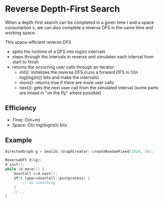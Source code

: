Reverse Depth-First Search
===
When a depth-first search can be completed in a given time *t* and a space consumption *s*, we can also complete a reverse DFS in the same time and working space.

This space-efficient reverse DFS
- splits the runtime of a DFS into log(n) intervals
- steps through the intervals in reverse and simulates each interval from start to finish
- returns the occurring user calls through an iterator:
    - *init()*: initializes the reverse DFS (runs a forward DFS in O(n log(log(n))) bits and make the intervals)
    - *more()*: returns true if there are more user calls
    - *next()*: gets the next user call from the simulated interval (some parts are mixed in "on the fly" where possible)

## Efficiency
- Time: O(n+m)
- Space: O(n log(log(n))) bits

## Example
```cpp
DirectedGraph g = Sealib::GraphCreator::createRandomFixed(1024, 16);

ReverseDFS d(&g);
d.init();
while (d.more()) {
    UserCall c=d.next();
    if(c.type==UserCall::postprocess) {
        // do something
    }
    //...
}
```
